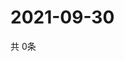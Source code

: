 # 2021-09-30
  共 0条

  <!-- BEGIN -->
  <!-- 最后更新时间Thu Sep 30 2021 22:03:02 GMT+0000 (Coordinated Universal Time) -->
  
  <!-- END -->
  
  